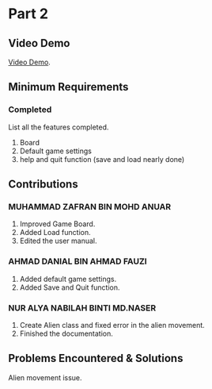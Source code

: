 # Part 2

## Video Demo
[Video Demo](https://www.youtube.com/watch?v=olpCzhL611o).

## Minimum Requirements

### Completed

List all the features completed.

1. Board
2. Default game settings
3. help and quit function (save and load nearly done)


## Contributions

### MUHAMMAD ZAFRAN BIN MOHD ANUAR

1. Improved Game Board.
2. Added Load function.
3. Edited the user manual.

### AHMAD DANIAL BIN AHMAD FAUZI

1. Added default game settings.
2. Added Save and Quit function.

### NUR ALYA NABILAH BINTI MD.NASER

1. Create Alien class and fixed error in the alien movement.
2. Finished the documentation.

## Problems Encountered & Solutions

Alien movement issue.
